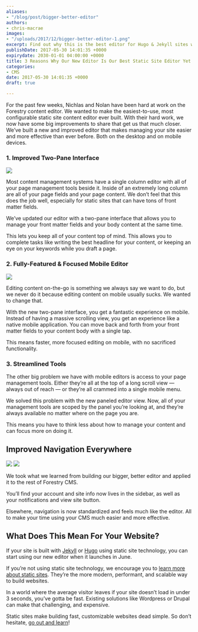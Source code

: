 ```yaml
---
aliases:
- "/blog/post/bigger-better-editor"
authors:
- chris-macrae
images:
- "/uploads/2017/12/bigger-better-editor-1.png"
excerpt: Find out why this is the best editor for Hugo & Jekyll sites we've ever built.
publishDate: 2017-05-30 14:01:35 +0000
expirydate: 2030-01-01 04:00:00 +0000
title: 3 Reasons Why Our New Editor Is Our Best Static Site Editor Yet
categories:
- CMS
date: 2017-05-30 14:01:35 +0000
draft: true

---
```

For the past few weeks, Nichlas and Nolan have been hard at work on the Forestry content editor. We wanted to make the easiest-to-use, most configurable static site content editor ever built. With their hard work, we now have some big improvements to share that get us that much closer. We’ve built a new and improved editor that makes managing your site easier and more effective than ever before. Both on the desktop and on mobile devices.

### 1. Improved Two-Pane Interface

<img src="/uploads/2017/12/Kapture-2017-05-30-at-16.48.48_800.gif" draggable="true" data-bukket-ext-bukket-draggable="true">

Most content management systems have a single column editor with all of your page management tools beside it. Inside of an extremely long column are all of your page fields and your page content. We don’t feel that this does the job well, especially for static sites that can have tons of front matter fields.

We’ve updated our editor with a two-pane interface that allows you to manage your front matter fields and your body content at the same time.

This lets you keep all of your content top of mind. This allows you to complete tasks like writing the best headline for your content, or keeping an eye on your keywords while you draft a page.

### 2. Fully-Featured & Focused Mobile Editor

<img src="/uploads/2017/12/Kapture%202017-05-30%20at%2017.54.09.gif" draggable="true" data-bukket-ext-bukket-draggable="true">

Editing content on-the-go is something we always say we want to do, but we never do it because editing content on mobile usually sucks. We wanted to change that.

With the new two-pane interface, you get a fantastic experience on mobile. Instead of having a massive scrolling view, you get an experience like a native mobile application. You can move back and forth from your front matter fields to your content body with a single tap.

This means faster, more focused editing on mobile, with no sacrificed functionality.

### 3. Streamlined Tools

The other big problem we have with mobile editors is access to your page management tools. Either they’re all at the top of a long scroll view — always out of reach — or they’re all crammed into a single mobile menu.

We solved this problem with the new paneled editor view. Now, all of your management tools are scoped by the panel you’re looking at, and they’re always available no matter where on the page you are.

This means you have to think less about how to manage your content and can focus more on doing it.

## Improved Navigation Everywhere
<div class="cf">
<img src="/uploads/2017/12/Kapture%202017-05-30%20at%2017.03.02.gif" class="fl w-50-ns" draggable="true" data-bukket-ext-bukket-draggable="true">
<img src="/uploads/2017/12/Kapture%202017-05-30%20at%2017.17.11.gif" class="fl w-50-ns" draggable="true" data-bukket-ext-bukket-draggable="true">
</div>

We took what we learned from building our bigger, better editor and applied it to the rest of Forestry CMS.

You’ll find your account and site info now lives in the sidebar, as well as your notifications and view site button.

Elsewhere, navigation is now standardized and feels much like the editor. All to make your time using your CMS much easier and more effective.

## What Does This Mean For Your Website?

If your site is built with [Jekyll](https://jekyllrb.com) or [Hugo](https://gohugo.io) using static site technology, you can start using our new editor when it launches in June.

If you’re not using static site technology, we encourage you to [learn more about static sites](https://www.smashingmagazine.com/2015/11/modern-static-website-generators-next-big-thing/). They’re the more modern, performant, and scalable way to build websites.

In a world where the average visitor leaves if your site doesn’t load in under 3 seconds, you’ve gotta be fast. Existing solutions like Wordpress or Drupal can make that challenging, and expensive.

Static sites make building fast, customizable websites dead simple. So don’t hesitate, [go out and learn](https://www.smashingmagazine.com/2015/11/modern-static-website-generators-next-big-thing/)!
